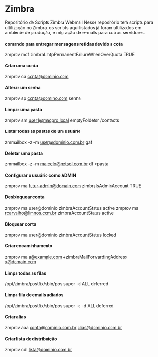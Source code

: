 # Zimbra
Repositório de Scripts Zimbra Webmail
Nesse repositório terá scripts para ultilização no Zimbra, os scripts aqui listados já foram ultilizados em ambiente de produção, e migração de e-mails para outros servidores.


#### comando para entregar mensagens retidas devido a cota
zmprov mcf zimbraLmtpPermanentFailureWhenOverQuota TRUE

#### Criar uma conta
zmprov ca conta@dominio.com

#### Alterar um senha
zmprov sp conta@domino.com senha

#### Limpar uma pasta
zmprov sm user1@macpro.local emptyFoldefsr /contacts

#### Listar todas as pastas de um usuário
zmmailbox -z -m user@dominio.com.br gaf

#### Deletar uma pasta
zmmailbox -z -m marcelo@netsol.com.br df <pasta

#### Configurar o usuário como ADMIN
zmprov ma futur-admin@domain.com zimbraIsAdminAccount TRUE

#### Desbloquear conta
zmprov ma user@dominio zimbraAccountStatus active
zmprov ma rcarvalho@limnos.com.br zimbraAccountStatus active

#### Bloquear conta
zmprov ma user@dominio zimbraAccountStatus locked


#### Criar encaminhamento
zmprov ma a@example.com +zimbraMailForwardingAddress x@domain.com
 
#### Limpa todas as filas
/opt/zimbra/postfix/sbin/postsuper -d ALL deferred

#### Limpa fila de emails adiados
/opt/zimbra/postfix/sbin/postsuper -c  -d ALL deferred

#### Criar alias
zmprov aaa conta@dominio.com.br alias@dominio.com.br

#### Criar lista de distribuição
zmprov cdl lista@dominio.com.br

###

